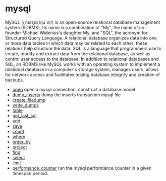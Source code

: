 ﻿# mysql

MySQL (/ˌmaɪˌɛsˌkjuːˈɛl/) is an open-source relational database management system (RDBMS).
 Its name is a combination of "My", the name of co-founder Michael Widenius's daughter My,
 and "SQL", the acronym for Structured Query Language. A relational database organizes data 
 into one or more data tables in which data may be related to each other; these relations 
 help structure the data. SQL is a language that programmers use to create, modify and extract
 data from the relational database, as well as control user access to the database. In 
 addition to relational databases and SQL, an RDBMS like MySQL works with an operating system 
 to implement a relational database in a computer's storage system, manages users, allows 
 for network access and facilitates testing database integrity and creation of backups.

+ [open](mysql/open.1) open a mysql connection, construct a database model
+ [dump_inserts](mysql/dump_inserts.1) dump the inserts transaction mysql file
+ [create_filedump](mysql/create_filedump.1) 
+ [write_dumps](mysql/write_dumps.1) 
+ [table](mysql/table.1) 
+ [get_last_sql](mysql/get_last_sql.1) 
+ [add](mysql/add.1) 
+ [save](mysql/save.1) 
+ [count](mysql/count.1) 
+ [where](mysql/where.1) 
+ [order_by](mysql/order_by.1) 
+ [project](mysql/project.1) 
+ [find](mysql/find.1) 
+ [select](mysql/select.1) 
+ [limit](mysql/limit.1) 
+ [performance_counter](mysql/performance_counter.1) run the mysql performance counter in a given timespan perioid.
